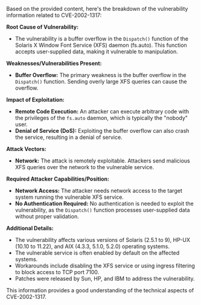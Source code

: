 Based on the provided content, here's the breakdown of the vulnerability information related to CVE-2002-1317:

**Root Cause of Vulnerability:**

*   The vulnerability is a buffer overflow in the `Dispatch()` function of the Solaris X Window Font Service (XFS) daemon (fs.auto). This function accepts user-supplied data, making it vulnerable to manipulation.

**Weaknesses/Vulnerabilities Present:**

*   **Buffer Overflow:** The primary weakness is the buffer overflow in the `Dispatch()` function. Sending overly large XFS queries can cause the overflow.

**Impact of Exploitation:**

*   **Remote Code Execution:** An attacker can execute arbitrary code with the privileges of the `fs.auto` daemon, which is typically the "nobody" user.
*   **Denial of Service (DoS):** Exploiting the buffer overflow can also crash the service, resulting in a denial of service.

**Attack Vectors:**

*   **Network:** The attack is remotely exploitable. Attackers send malicious XFS queries over the network to the vulnerable service.

**Required Attacker Capabilities/Position:**

*   **Network Access:** The attacker needs network access to the target system running the vulnerable XFS service.
*   **No Authentication Required:**  No authentication is needed to exploit the vulnerability, as the `Dispatch()` function processes user-supplied data without proper validation.

**Additional Details:**

*   The vulnerability affects various versions of Solaris (2.5.1 to 9), HP-UX (10.10 to 11.22), and AIX (4.3.3, 5.1.0, 5.2.0) operating systems.
*   The vulnerable service is often enabled by default on the affected systems.
*   Workarounds include disabling the XFS service or using ingress filtering to block access to TCP port 7100.
*   Patches were released by Sun, HP, and IBM to address the vulnerability.

This information provides a good understanding of the technical aspects of CVE-2002-1317.